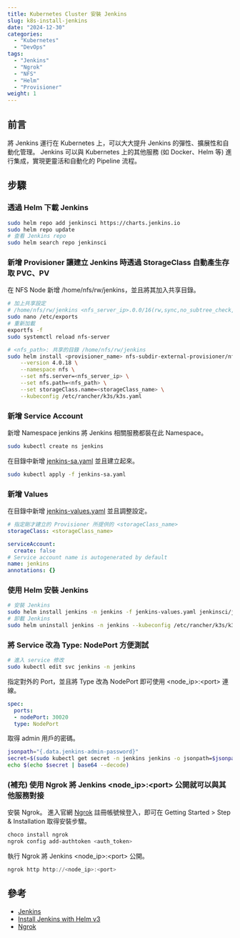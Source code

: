 ```yaml
---
title: Kubernetes Cluster 安裝 Jenkins
slug: k8s-install-jenkins
date: "2024-12-30"
categories:
  - "Kubernetes"
  - "DevOps"
tags:
  - "Jenkins"
  - "Ngrok"
  - "NFS"
  - "Helm"
  - "Provisioner"
weight: 1
---
```


## 前言

將 Jenkins 運行在 Kubernetes 上，可以大大提升 Jenkins 的彈性、擴展性和自動化管理。
Jenkins 可以與 Kubernetes 上的其他服務 (如 Docker、Helm 等) 進行集成，實現更靈活和自動化的 Pipeline 流程。

## 步驟

### 透過 Helm 下載 Jenkins

```bash
sudo helm repo add jenkinsci https://charts.jenkins.io
sudo helm repo update
# 查看 Jenkins repo
sudo helm search repo jenkinsci
```

### 新增 Provisioner 讓建立 Jenkins 時透過 StorageClass 自動產生存取 PVC、PV

在 NFS Node 新增 /home/nfs/rw/jenkins，並且將其加入共享目錄。

```bash
# 加上共享設定
# /home/nfs/rw/jenkins <nfs_server_ip>.0.0/16(rw,sync,no_subtree_check,no_root_squash)
sudo nano /etc/exports
# 重新加載
exportfs -f
sudo systemctl reload nfs-server
```

```bash
# <nfs_path>: 共享的目錄 /home/nfs/rw/jenkins
sudo helm install <provisioner_name> nfs-subdir-external-provisioner/nfs-subdir-external-provisioner \
    --version 4.0.18 \
    --namespace nfs \
    --set nfs.server=<nfs_server_ip> \
    --set nfs.path=<nfs_path> \
    --set storageClass.name=<storageClass_name> \
    --kubeconfig /etc/rancher/k3s/k3s.yaml
```

### 新增 Service Account

新增 Namespace jenkins 將 Jenkins 相關服務都裝在此 Namespace。

```bash
sudo kubectl create ns jenkins
```

在目錄中新增 [jenkins-sa.yaml](https://raw.githubusercontent.com/jenkins-infra/jenkins.io/master/content/doc/tutorials/kubernetes/installing-jenkins-on-kubernetes/jenkins-sa.yaml) 並且建立起來。

```bash
sudo kubectl apply -f jenkins-sa.yaml
```

### 新增 Values

在目錄中新增 [jenkins-values.yaml](https://raw.githubusercontent.com/jenkinsci/helm-charts/main/charts/jenkins/values.yaml) 並且調整設定。

```yaml
# 指定剛才建立的 Provisioner 所提供的 <storageClass_name>
storageClass: <storageClass_name>

serviceAccount:
  create: false
# Service account name is autogenerated by default
name: jenkins
annotations: {}
```

### 使用 Helm 安裝 Jenkins

```bash
# 安裝 Jenkins
sudo helm install jenkins -n jenkins -f jenkins-values.yaml jenkinsci/jenkins --kubeconfig /etc/rancher/k3s/k3s.yaml
# 卸載 Jenkins
sudo helm uninstall jenkins -n jenkins --kubeconfig /etc/rancher/k3s/k3s.yaml
```

### 將 Service 改為 Type: NodePort 方便測試

```bash
# 進入 service 修改
sudo kubectl edit svc jenkins -n jenkins
```

指定對外的 Port，並且將 Type 改為 NodePort 即可使用 \<node_ip\>:\<port\> 連線。

```yaml
spec:
  ports:
  - nodePort: 30020
  type: NodePort
```

取得 admin 用戶的密碼。

```bash
jsonpath="{.data.jenkins-admin-password}"
secret=$(sudo kubectl get secret -n jenkins jenkins -o jsonpath=$jsonpath --kubeconfig /etc/rancher/k3s/k3s.yaml)
echo $(echo $secret | base64 --decode)
```

### (補充) 使用 Ngrok 將 Jenkins \<node_ip\>:\<port\> 公開就可以與其他服務對接

安裝 Ngrok。
進入官網 [Ngrok](https://ngrok.com/) 註冊帳號候登入，即可在 Getting Started \> Step & Installation 取得安裝步驟。

```powershell
choco install ngrok
ngrok config add-authtoken <auth_token>
```

執行 Ngrok 將 Jenkins \<node_ip\>:\<port\> 公開。
```powershell
ngrok http http://<node_ip>:<port>
```

## 參考

- [Jenkins](https://www.jenkins.io/)
- [Install Jenkins with Helm v3](https://www.jenkins.io/doc/book/installing/kubernetes/#install-jenkins-with-helm-v3)
- [Ngrok](https://ngrok.com/)
